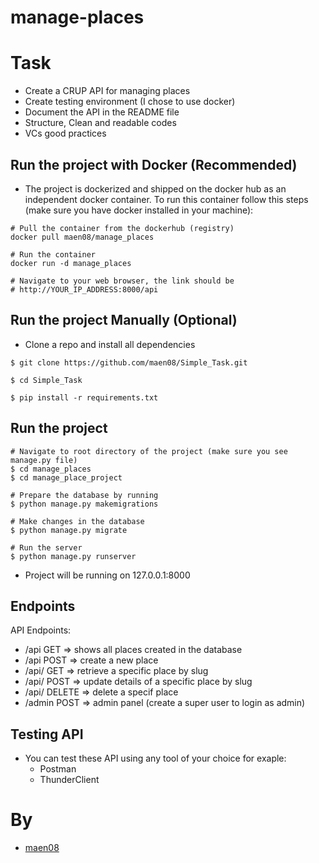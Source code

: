 # manage-places

# Task
- Create a CRUP API for managing places
- Create testing environment (I chose to use docker)
- Document the API in the README file
- Structure, Clean and readable codes
- VCs good practices


## Run the project with Docker (Recommended)
- The project is dockerized and shipped on the docker hub as an independent docker container. To run this container follow this steps (make sure you have docker installed in your machine):

```
# Pull the container from the dockerhub (registry)
docker pull maen08/manage_places

# Run the container
docker run -d manage_places

# Navigate to your web browser, the link should be
# http://YOUR_IP_ADDRESS:8000/api

```


## Run the project Manually (Optional)
- Clone a repo and install all dependencies
```
$ git clone https://github.com/maen08/Simple_Task.git

$ cd Simple_Task

$ pip install -r requirements.txt 
```

## Run the project
```
# Navigate to root directory of the project (make sure you see manage.py file)
$ cd manage_places
$ cd manage_place_project

# Prepare the database by running
$ python manage.py makemigrations

# Make changes in the database
$ python manage.py migrate

# Run the server
$ python manage.py runserver
```

- Project will be running on 127.0.0.1:8000


## Endpoints
API Endpoints:

- /api                   GET                => shows all places created in the database
- /api                   POST               => create a new place
- /api/<slug>            GET                => retrieve a specific place by slug
- /api/<slug>            POST               => update details of a specific place by slug
- /api/<slug>            DELETE             => delete a specif place
- /admin                 POST               => admin panel (create a super user to login as admin)


## Testing API
- You can test these API using any tool of your choice for exaple:
    - Postman
    - ThunderClient



# By
- [maen08](https://github.com/maen08)